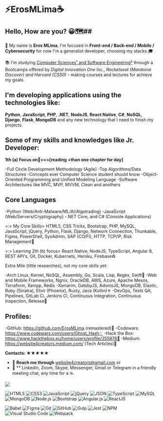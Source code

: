 <!-- Cover 
<p align="center">
	<img 
		alt=" " 
		loading="lazy" 
		src="./assets/Cover_GitHub.gif" 
		style="border-radius: 15px; box-shadow: 5px 5px 5px 5px rgba(0,0,0,.5);" 
		title="Eros MLima" 
	>
</p>  
#GoGoGo 🚀 🚀 🚀
-->

<h1>⚡️ErosMLima☕️</h1> 

## Hello, How are you? 😀🗺️##

👨 My name is **Eros MLima**, I'm focused in **Front-end / Back-end / Mobile / Cybersecurity** for now I'm a generalist developer, choosing my stacks.🎓

📚 I'm studying [Computer Sciences¹ and Software Engineering²](https://www.igti.com.br/custom/desenvolvedor-front-end/) through a Bootcamps offered by *Digital Innovation One Inc., Rocketseat (Maratona Discover) and Harvard (CS50)* - making courses and lectures for achieve my goals. 

## I'm developing applications using the technologies like:
**Python**, **JavaScript**, **PHP**, **.NET**, **NodeJS**, **React Native**, **C#**, **NoSQL**, **Django**, **Flask**, **MongoDB** and any new technology that I need to finish my projects.


<!-- Skills -->

## Some of my skills and knowledges like Jr. Developer:

<!-- Skills -->
**1th (a) Focus on🎯>>>[reading +than one chapter for day]**

-Full Circle Development Methodology (Agile)
-Top Algorithms/Data Structures
-Concepts ever Computer Science student should know
-Object-Oriented Programming and Unified Modeling Language
-Software Architectures like MVC, MVP, MVVM, Clean and anothers

<!-- Core Languages -->

## **Core Languages** ##

-Python (Web/Anti-Malware/ML/AI/Algotrading)
-JavaScript (Web/Servers/Cryptography)
-.NET Core, and C# (Console Applications)

<!-- Core Skills -->

 =:> My Core Skills> HTML5, CSS Tricks, Bootstrap, PHP, MySQL, JavaScript, jQuery, Python, Flask, Django, Network Connection, Thunkable, Figma, PowerShell, SysAdmin, SAP (CO/FI), HTTP, TCP/IP, Risk Management🐍

<!-- Learning -->

 =:> Learning 2th (b) focus> React Native, NodeJS, TypeScript, Angular 8, REST API's, Git, Docker, Kubernets, Heroku, Firebase♻️

<!-- Extra Mile-->

Extra Mile (little researches), not my core skills yet:

-Arch Linux, Kernel, NoSQL, Assembly, Go, Scala, Lisp, Regex, Swift🔰
-Web and Mobile Frameworks, Ngnix, OracleDB, AWS, Azure, Apache Mesos, Terraform, Xampp, Redis
-Xamarim, GatsbyJS, AdonisJS, MongoDB, Elastic, Ruby (Sinatra), Elixir (Phoenix), Rusty, Java (Kotlin)⚜️
-DevOps, Tests QA, Pipelines, GitLab Ci, Jenkins CI, Continuous Integration, Continuous Inspection, Release🧪

<!-- Profiles-->

## Profiles:
-GitHub: https://github.com/ErosMLima (remastered)🌟
-Codewars: https://www.codewars.com/users/Ghost_Hash♘
-Hack the Box: https://www.hackthebox.eu/home/users/profile/355878🕋
-Medium: https://website4creators.medium.com/ (Tech Articles)📝 

<!-- Contacts -->

**Contacts: ★★★★★**

- 💬 **Reach me through** website4creators@gmail.com or
- 📲 ** Linkedin, Zoom, Skype, Messenger, Gmail or Telegram in a friendly meeting chat, any time for a ☕️.
<!-- Charts -->
<img src="https://github-readme-stats.vercel.app/api/top-langs/?username=ErosMLima&layout=compact&theme=jolly"
style="max-width:120%" align="center">


<!-- Languages, libs and frameworks -->
<p align="left">
	<img alt="HTML5" src="https://img.shields.io/badge/-HTML-fff?style=plastic&logo=HTML5" title="HTML5" />
	<img alt="CSS3" src="https://img.shields.io/badge/-CSS-fff?style=plastic&logo=CSS3&logoColor=1572B6" title="CSS3" />
	<img alt="JavaScript" src="https://img.shields.io/badge/-JavaScript-fff?fff&style=plastic&logo=javascript&logoColor=f7ab00" title="JavaScript" />
	<img alt="jQuery" src="https://img.shields.io/badge/-jQuery-fff?style=plastic&logo=jquery&logoColor=4878a0" title="jQuery" />
	<img alt="JSON" src="https://img.shields.io/badge/-JSON-fff?style=plastic&logo=json&logoColor=1a1a1a" title="JSON" />
	<img alt="TypeScript" src="https://img.shields.io/badge/-TypeScript-fff?style=plastic&logo=typescript" title="TypeScript" />
	<img alt="MySQL" src="https://img.shields.io/badge/-MySQL-fff?style=plastic&logoColor=00758f&logo=mysql" title="MySQL" />
	<img alt="MongoDB" src="https://img.shields.io/badge/-MongoDB-fff?style=plastic&logoColor=009547&logo=mongodb" title="MongoDB" />
	<img alt="Node.js" src="https://img.shields.io/badge/-Node.js-fff?style=plastic&logoColor=fff&logo=node.js&logoColor=5B9856" title="Node.js" />
	<img alt="Bootstrap" src="https://img.shields.io/badge/-Bootstrap-fff?style=plastic&logo=bootstrap&logoColor=563D7C" title="Bootstrap" />
	<img alt="Angular.js" src="https://img.shields.io/badge/-Angular-fff?style=plastic&logo=angular&logoColor=af2d2f" title="Angular.js" />
	<img alt="ReactJS" src="https://img.shields.io/badge/-React-fff?style=plastic&logo=react&logoColor=18BCEE" title="ReactJS" />
</p>

<!-- Tools Front-end -->
<p align="left">
	<img alt="Babel" src="https://img.shields.io/badge/-Babel-fff?style=plastic&logo=babel" title="Babel" />
	<img alt="Figma" src="https://img.shields.io/badge/-Figma-fff?fff&style=plastic&logo=figma" title="Figma" />
	<img alt="Git" src="https://img.shields.io/badge/-Git-fff?style=plastic&logo=git" title="Git" />
	<img alt="GitHub" src="https://img.shields.io/badge/-GitHub-fff?style=plastic&logo=github&logoColor=333333" title="GitHub" />
	<img alt="Gulp" src="https://img.shields.io/badge/-Gulp-fff?style=plastic&logo=gulp" title="Gulp" />
	<img alt="Jest" src="https://img.shields.io/badge/-Jest-fff?style=plastic&logo=jest&logoColor=944058" title="Jest" />
	<img alt="NPM" src="https://img.shields.io/badge/-NPM-fff?style=plastic&logo=npm" title="NPM" />
	<img alt="Visual Studio Code" src="https://img.shields.io/badge/-Visual%20Studio%20Code-fff?style=plastic&logo=visual-studio-code&logoColor=007ACC" title="Visual Studio Code" />
	<img alt="Webpack" src="https://img.shields.io/badge/-Webpack-fff?style=plastic&logo=webpack&logoColor=1b74ba" title="Webpack" />
</p>
				
